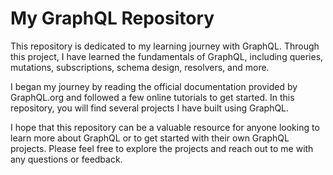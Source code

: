 # My GraphQL Repository
This repository is dedicated to my learning journey with GraphQL. Through this project, I have learned the fundamentals of GraphQL, including queries, mutations, subscriptions, schema design, resolvers, and more.

I began my journey by reading the official documentation provided by GraphQL.org and followed a few online tutorials to get started. In this repository, you will find several projects I have built using GraphQL.

I hope that this repository can be a valuable resource for anyone looking to learn more about GraphQL or to get started with their own GraphQL projects. Please feel free to explore the projects and reach out to me with any questions or feedback.
